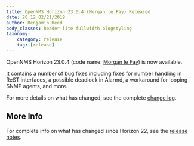 ```yaml
---
title: OpenNMS Horizon 23.0.4 (Morgan le Fay) Released
date: 20:12 02/21/2019
author: Benjamin Reed
body_classes: header-lite fullwidth blogstyling
taxonomy:
    category: release
    tag: [release]
---
```


OpenNMS Horizon 23.0.4 (code name: [Morgan le Fay](https://en.wikipedia.org/wiki/Morgan_le_Fay)) is now available.

It contains a number of bug fixes including fixes for number handling in ReST interfaces, a possible deadlock in Alarmd, a workaround for looping SNMP agents, and more.

For more details on what has changed, see the complete [change log](https://docs.opennms.org/opennms/releases/23.0.4/releasenotes/#releasenotes-changelog-23.0.4).

More Info
---------

For complete info on what has changed since Horizon 22, see the [release notes](https://docs.opennms.org/opennms/releases/23.0.4/releasenotes/releasenotes.html).
